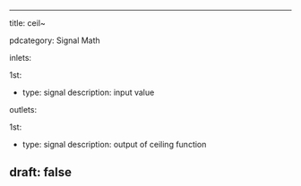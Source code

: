 --- 


title: ceil~

pdcategory: Signal Math

inlets:

  1st:
  - type: signal
    description: input value

outlets:

  1st:
  - type: signal
    description: output of ceiling function







draft: false
---